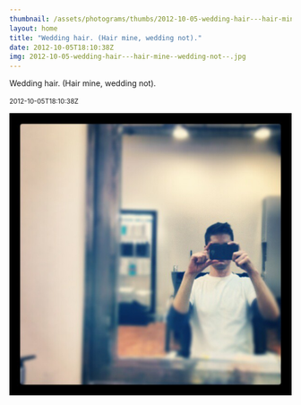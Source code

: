 ```yaml
---
thumbnail: /assets/photograms/thumbs/2012-10-05-wedding-hair---hair-mine--wedding-not--.png
layout: home
title: "Wedding hair. (Hair mine, wedding not)."
date: 2012-10-05T18:10:38Z
img: 2012-10-05-wedding-hair---hair-mine--wedding-not--.jpg
---
```


Wedding hair. (Hair mine, wedding not).

<small>2012-10-05T18:10:38Z</small>

![Wedding hair. (Hair mine, wedding not).](/assets/photograms/original/2012-10-05-wedding-hair---hair-mine--wedding-not--.jpg)
